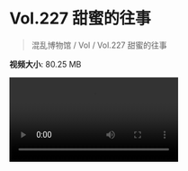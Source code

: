 # Vol.227 甜蜜的往事

> 混乱博物馆 / Vol / Vol.227 甜蜜的往事

**视频大小**: 80.25 MB

<div class="video"><video src="https://file.hsyhx.top/video/227.mp4" controls preload>🤔 您的浏览器不支持 video 标签</video></div>